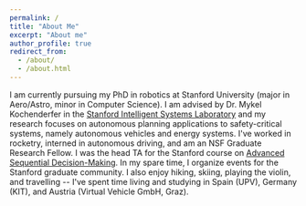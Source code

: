 ```yaml
---
permalink: /
title: "About Me"
excerpt: "About me"
author_profile: true
redirect_from: 
  - /about/
  - /about.html
---
```


I am currently pursuing my PhD in robotics at Stanford University (major in Aero/Astro, minor in Computer Science). I am advised by Dr. Mykel Kochenderfer in the [Stanford Intelligent Systems Laboratory](http://sisl.stanford.edu) and my research focuses on autonomous planning applications to safety-critical systems, namely autonomous vehicles and energy systems. I've worked in rocketry, interned in autonomous driving, and am an NSF Graduate Research Fellow. I was the head TA for the Stanford course on [Advanced Sequential Decision-Making](http://aa229.stanford.edu). In my spare time, I organize events for the Stanford graduate community. I also enjoy hiking, skiing, playing the violin, and travelling -- I've spent time living and studying in Spain (UPV), Germany (KIT), and Austria (Virtual Vehicle GmbH, Graz). 
